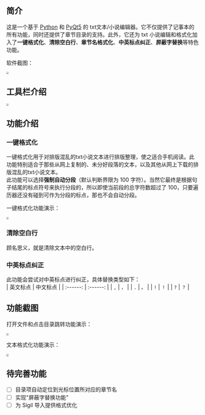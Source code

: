 ## 简介  
这是一个基于 [Python](https://www.python.org/) 和 [PyQt5](https://pypi.org/project/PyQt5/) 的 txt文本/小说编辑器。它不仅提供了记事本的所有功能，同时还提供了章节目录的支持。此外，它还为 txt 小说编辑和格式化加入了**一键格式化**、**清除空白行**、**章节名格式化**、**中英标点纠正**、**屏蔽字替换**等特色功能。   

软件截图：  

<img src="https://ylin-typora01.oss-cn-shenzhen.aliyuncs.com/images/image-20211205132308301.png" style="zoom:40%">

## 工具栏介绍  

<img src="https://ylin-typora01.oss-cn-shenzhen.aliyuncs.com/images/image-20211205134129152.png" style="zoom:40%">

## 功能介绍   

### 一键格式化  
一键格式化用于对排版混乱的txt小说文本进行排版整理，使之适合手机阅读。此功能特别适合于那些从网上复制的、未分好段落的文本，以及其他从网上下载的排版混乱的txt小说文本。    
此功能可以选择**强制自动分段**（默认判断界限为 100 字符）。当然它最终是根据句子结尾的标点符号来执行分段的，所以即使当前段的总字符数超过了 100，只要遍历器还没有碰到可作为分段的标点，那也不会自动分段。  

一键格式化功能演示：   

<img src="https://ylin-typora01.oss-cn-shenzhen.aliyuncs.com/images/一键格式化演示8.gif" style="zoom:40%">

### 清除空白行  
顾名思义，就是清除文本中的空白行。   

### 中英标点纠正  
此功能会尝试对中英标点进行纠正，具体替换类型如下：   
| 英文标点 | 中文标点 |
| :------: | :------: |
|  ``,``   |  ``，``  |
|  ``.``   |  ``。``  |
|  ``!``   |  ``！``  |
|  ``?``   |  ``？``  |

## 功能截图   

打开文件和点击目录跳转功能演示：   

<img src="https://ylin-typora01.oss-cn-shenzhen.aliyuncs.com/images/打开文件和目录跳转.gif" style="zoom:40%">

文本格式化功能演示：   

<img src="https://ylin-typora01.oss-cn-shenzhen.aliyuncs.com/images/格式化功能演示.gif" style="zoom:40%">

## 待完善功能   

- [ ] 目录项自动定位到光标位置所对应的章节名  
- [ ] 实现"屏蔽字替换功能"  
- [ ] 为 Sigil 导入提供格式优化  
